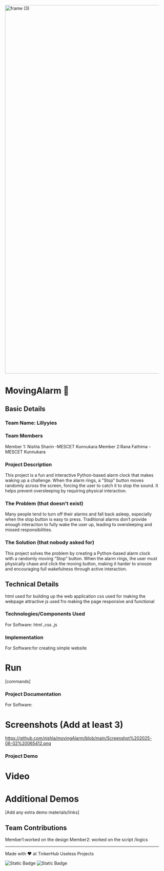 <img width="3188" height="1202" alt="frame (3)" src="https://github.com/user-attachments/assets/517ad8e9-ad22-457d-9538-a9e62d137cd7" />


# MovingAlarm 🎯


## Basic Details
### Team Name: Lillyyies


### Team Members
Member 1: Nishla Sharin -MESCET Kunnukara
Member 2:Rana Fathima -MESCET Kunnukara

### Project Description
This project is a fun and interactive Python-based alarm clock that makes waking up a challenge. When the alarm rings, a "Stop" button moves randomly across the screen, forcing the user to catch it to stop the sound. It helps prevent oversleeping by requiring physical interaction.

### The Problem (that doesn't exist)
Many people tend to turn off their alarms and fall back asleep, especially when the stop button is easy to press. Traditional alarms don’t provide enough interaction to fully wake the user up, leading to oversleeping and missed responsibilities.

### The Solution (that nobody asked for)
This project solves the problem by creating a Python-based alarm clock with a randomly moving “Stop” button. When the alarm rings, the user must physically chase and click the moving button, making it harder to snooze and encouraging full wakefulness through active interaction.
## Technical Details
html used for building up the web application
css used for making the webpage attractive
js used fro making the page responsive and functional
### Technologies/Components Used
For Software:
html ,css ,js




### Implementation
For Software:for creating simple website

# Run
[commands]

### Project Documentation
For Software:

# Screenshots (Add at least 3)

https://github.com/nishla/movingAlarm/blob/main/Screenshot%202025-08-02%20065412.png





### Project Demo
# Video


# Additional Demos
[Add any extra demo materials/links]

## Team Contributions
Member1:worked on the design
Member2: worked on the script /logics

---
Made with ❤️ at TinkerHub Useless Projects 

![Static Badge](https://img.shields.io/badge/TinkerHub-24?color=%23000000&link=https%3A%2F%2Fwww.tinkerhub.org%2F)
![Static Badge](https://img.shields.io/badge/UselessProjects--25-25?link=https%3A%2F%2Fwww.tinkerhub.org%2Fevents%2FQ2Q1TQKX6Q%2FUseless%2520Projects)



